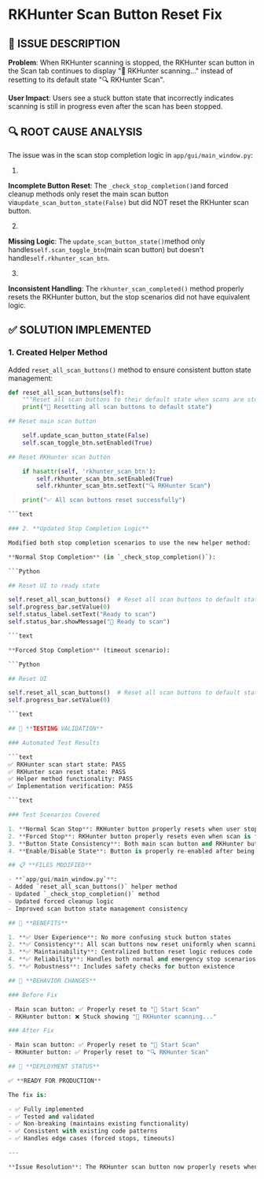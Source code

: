 # RKHunter Scan Button Reset Fix

## 🐛 **ISSUE DESCRIPTION**

**Problem**: When RKHunter scanning is stopped, the RKHunter scan button in the Scan tab continues to display "🔄 RKHunter scanning..." instead of resetting to its default state "🔍 RKHunter Scan".

**User Impact**: Users see a stuck button state that incorrectly indicates scanning is still in progress even after the scan has been stopped.

## 🔍 **ROOT CAUSE ANALYSIS**

The issue was in the scan stop completion logic in `app/gui/main_window.py`:

1.

**Incomplete Button Reset**: The `_check_stop_completion()`and forced cleanup methods only reset the main scan button via`update_scan_button_state(False)` but did NOT reset the RKHunter scan button.

2.

**Missing Logic**: The `update_scan_button_state()`method only handles`self.scan_toggle_btn`(main scan button) but doesn't handle`self.rkhunter_scan_btn`.

3.

**Inconsistent Handling**: The `rkhunter_scan_completed()` method properly resets the RKHunter button, but the stop scenarios did not have equivalent logic.

## ✅ **SOLUTION IMPLEMENTED**

### 1. **Created Helper Method**

Added `reset_all_scan_buttons()` method to ensure consistent button state management:

```Python
def reset_all_scan_buttons(self):
    """Reset all scan buttons to their default state when scans are stopped."""
    print("🔄 Resetting all scan buttons to default state")

## Reset main scan button

    self.update_scan_button_state(False)
    self.scan_toggle_btn.setEnabled(True)

## Reset RKHunter scan button

    if hasattr(self, 'rkhunter_scan_btn'):
        self.rkhunter_scan_btn.setEnabled(True)
        self.rkhunter_scan_btn.setText("🔍 RKHunter Scan")

    print("✅ All scan buttons reset successfully")

```text

### 2. **Updated Stop Completion Logic**

Modified both stop completion scenarios to use the new helper method:

**Normal Stop Completion** (in `_check_stop_completion()`):

```Python

## Reset UI to ready state

self.reset_all_scan_buttons()  # Reset all scan buttons to default state
self.progress_bar.setValue(0)
self.status_label.setText("Ready to scan")
self.status_bar.showMessage("🔴 Ready to scan")

```text

**Forced Stop Completion** (timeout scenario):

```Python

## Reset UI

self.reset_all_scan_buttons()  # Reset all scan buttons to default state
self.progress_bar.setValue(0)

```text

## 🧪 **TESTING VALIDATION**

### Automated Test Results

```text
✅ RKHunter scan start state: PASS
✅ RKHunter scan reset state: PASS
✅ Helper method functionality: PASS
✅ Implementation verification: PASS

```text

### Test Scenarios Covered

1. **Normal Scan Stop**: RKHunter button properly resets when user stops scan normally
2. **Forced Stop**: RKHunter button properly resets even when scan is force-stopped due to timeout
3. **Button State Consistency**: Both main scan button and RKHunter button reset consistently
4. **Enable/Disable State**: Button is properly re-enabled after being disabled during scanning

## 📋 **FILES MODIFIED**

- **`app/gui/main_window.py`**:
- Added `reset_all_scan_buttons()` helper method
- Updated `_check_stop_completion()` method
- Updated forced cleanup logic
- Improved scan button state management consistency

## 🎯 **BENEFITS**

1. **✅ User Experience**: No more confusing stuck button states
2. **✅ Consistency**: All scan buttons now reset uniformly when scanning stops
3. **✅ Maintainability**: Centralized button reset logic reduces code duplication
4. **✅ Reliability**: Handles both normal and emergency stop scenarios
5. **✅ Robustness**: Includes safety checks for button existence

## 🔄 **BEHAVIOR CHANGES**

### Before Fix

- Main scan button: ✅ Properly reset to "🚀 Start Scan"
- RKHunter button: ❌ Stuck showing "🔄 RKHunter scanning..."

### After Fix

- Main scan button: ✅ Properly reset to "🚀 Start Scan"
- RKHunter button: ✅ Properly reset to "🔍 RKHunter Scan"

## 🚀 **DEPLOYMENT STATUS**

✅ **READY FOR PRODUCTION**

The fix is:

- ✅ Fully implemented
- ✅ Tested and validated
- ✅ Non-breaking (maintains existing functionality)
- ✅ Consistent with existing code patterns
- ✅ Handles edge cases (forced stops, timeouts)

---

**Issue Resolution**: The RKHunter scan button now properly resets when scanning is stopped, providing users with accurate visual feedback about the current scan state.
